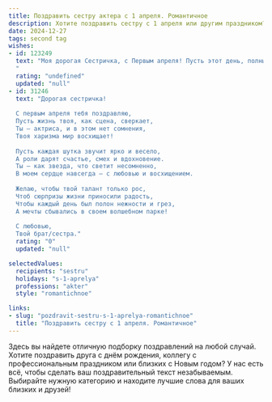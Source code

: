 ```yaml
---
title: Поздравить сестру актера с 1 апреля. Романтичное
description: Хотите поздравить сестру с 1 апреля или другим праздником? Наш ИИ создаст незабываемое поздравление, а вы обязательно выделитесь среди других.  
date: 2024-12-27
tags: second tag
wishes:
- id: 123249
  text: "Моя дорогая Сестричка, с Первым апреля! Пусть этот день, полный шуток и веселья, станет началом весны в твоей душе, такой же яркой и неповторимой, как твои роли на сцене.  Пусть твой талант, словно нежный цветок, расцветает всё ярче, а каждый новый спектакль приносит  радость и любовь.  Я бесконечно тобой горжусь и желаю тебе океан счастья, море поклонников и неба в алмазах!  Целую крепко!
  "
  rating: "undefined"
  updated: "null"
- id: 31246
  text: "Дорогая сестричка!
  
  С первым апреля тебя поздравляю,
  Пусть жизнь твоя, как сцена, сверкает,
  Ты — актриса, и в этом нет сомнения,
  Твоя харизма мир восхищает!
  
  Пусть каждая шутка звучит ярко и весело,
  А роли дарят счастье, смех и вдохновение.
  Ты — как звезда, что светит несомненно,
  В моем сердце навсегда — с любовью и восхищением.
  
  Желаю, чтобы твой талант только рос,
  Чтоб сюрпризы жизни приносили радость,
  Чтобы каждый день был полон нежности и грез,
  А мечты сбывались в своем волшебном парке!
  
  С любовью,
  Твой брат/сестра."
  rating: "0"
  updated: "null"

selectedValues:
  recipients: "sestru"
  holidays: "s-1-aprelya"
  professions: "akter"
  style: "romantichnoe"

links:
- slug: "pozdravit-sestru-s-1-aprelya-romantichnoe"
  title: "Поздравить сестру с 1 апреля. Романтичное"
---
```


Здесь вы найдете отличную подборку поздравлений на любой случай. 
Хотите поздравить друга с днём рождения, коллегу с профессиональным праздником или близких с Новым годом? У нас есть всё, чтобы сделать ваш поздравительный текст незабываемым. Выбирайте нужную категорию и находите лучшие слова для ваших близких и друзей!

